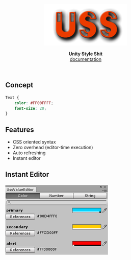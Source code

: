 <p align="center">
  <img src="uss.png" width="260px" />
</p>
<p align="center">
<b>Unity Style Shit</b><br>
  <a href="http://uss.readthedocs.io/en/latest/index.html">documentation</a>
</p>
<br>

Concept
----
```css
Text {
    color: #FF00FFFF;
    font-size: 20;
}
```

Features
----
* CSS oriented syntax
* Zero overhead (editor-time execution)
* Auto refreshing
* Instant editor

Instant Editor
----
![a](img/instant_editor.png)
